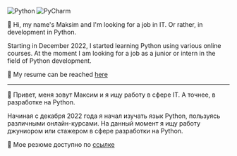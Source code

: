 ![Python](https://img.shields.io/badge/python-3670A0?style=for-the-badge&logo=python&logoColor=ffdd54) ![PyCharm](https://img.shields.io/badge/pycharm-143?style=for-the-badge&logo=pycharm&logoColor=black&color=black&labelColor=green)

👋 Hi, my name's Maksim and I'm looking for a job in IT. Or rather, in development in Python.

Starting in December 2022, I started learning Python using various online courses. At the moment I am looking for a job as a junior or intern in the field of Python development.

📝 My resume can be reached [here](https://flowcv.com/resume/ahaholdu1v)

---

👋 Привет, меня зовут Максим и я ищу работу в сфере IT. А точнее, в разработке на Python.


Начиная с декабря 2022 года я начал изучать язык Python, пользуясь различными онлайн-курсами. На данный момент я ищу работу джуниором или стажером в сфере разработки на Python.

📝 Мое резюме доступно по [ссылке](https://flowcv.com/resume/ahaholdu1v)

